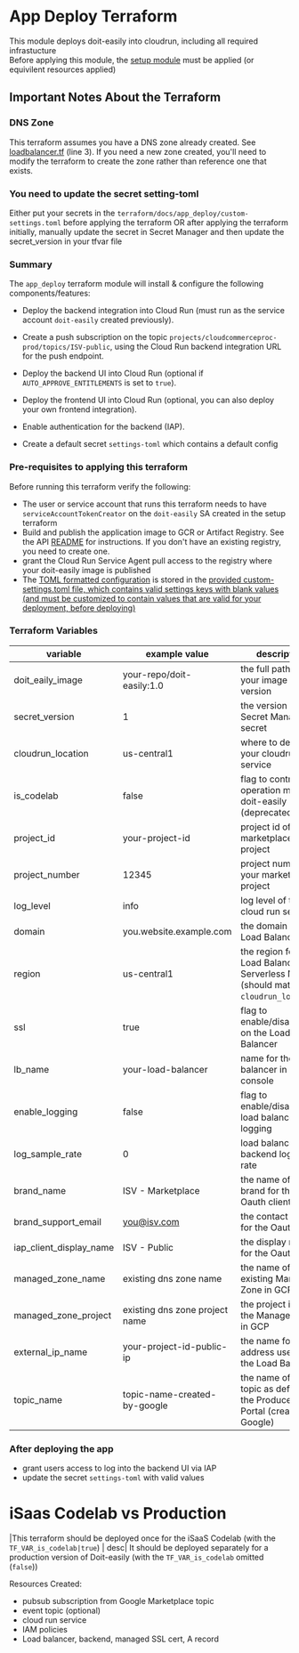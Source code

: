 # App Deploy Terraform

This module deploys doit-easily into cloudrun, including all required infrastucture  
Before applying this module, the [setup module][1] must be applied (or equivilent resources applied)

## Important Notes About the Terraform

### DNS Zone
This terraform assumes you have a DNS zone already created. See [loadbalancer.tf](../docs/terraform/app_deploy/loadbalancer.tf) (line 3). If you need a new zone created, you'll need to modify the terraform to create the zone rather than reference one that exists.

### You need to update the secret setting-toml
Either put your secrets in the `terraform/docs/app_deploy/custom-settings.toml` before applying the terraform OR after applying the terraform initially, manually update the secret in Secret Manager and then update the secret_version in your tfvar file

### Summary


The `app_deploy` terraform module will install & configure the following components/features:

* Deploy the backend integration into Cloud Run (must run as the service account `doit-easily` created previously).

* Create a push subscription on the topic `projects/cloudcommerceproc-prod/topics/ISV-public`, using the Cloud Run backend integration URL for the push endpoint.

* Deploy the backend UI into Cloud Run (optional if `AUTO_APPROVE_ENTITLEMENTS` is set to `true`).

* Deploy the frontend UI into Cloud Run (optional, you can also deploy your own frontend integration).

* Enable authentication for the backend (IAP).

* Create a default secret `settings-toml` which contains a default config


### Pre-requisites to applying this terraform

Before running this terraform verify the following:

* The user or service account that runs this terraform needs to have `serviceAccountTokenCreator` on the `doit-easily` SA created in the setup terraform
* Build and publish the application image to GCR or Artifact Registry. See the API [README][1] for instructions. If you don't have an existing registry, you need to create one. 
* grant the Cloud Run Service Agent pull access to the registry where your doit-easily image is published
* The [TOML formatted configuration](../../../api/README.md#configuration) is stored in the [provided custom-settings.toml file, which contains valid settings keys with blank values (and must be customized to contain values that are valid for your deployment, before deploying)](./custom-settings.toml)


### Terraform Variables

|variable | example value | description|
|--|--|--|
|doit_eaily_image|your-repo/doit-easily:1.0|the full path of your image with version|
|secret_version | 1 | the version of your Secret Manager secret|
|cloudrun_location | us-central1 | where to deploy your cloudrun service|
|is_codelab | false | flag to control the operation mode of doit-easily (deprecated)|
|project_id | your-project-id | project id of your marketplace project|
|project_number | 12345 | project number of your marketplace project|
|log_level | info | log level of the cloud run service|
|domain | you.website.example.com | the domain for the Load Balancer|
|region | us-central1 | the region for the Load Balancer Serverless NEG (should match the `cloudrun_location`)|
|ssl | true | flag to enable/disable SSL on the Load Balancer|
|lb_name | your-load-balancer | name for the load balancer in GCP console|
|enable_logging | false | flag to enable/disable load balancer logging|
|log_sample_rate | 0 | load balancer backend logging rate|
|brand_name | ISV - Marketplace | the name of the brand for the Oauth client|
|brand_support_email | you@isv.com | the contact email for the Oauth client|
|iap_client_display_name | ISV - Public | the display name for the Oauth client|
|managed_zone_name | existing dns zone name | the name of an existing Manged Zone in GCP|
|managed_zone_project | existing dns zone project name | the project id of the Managed Zone in GCP|
|external_ip_name | your-project-id-public-ip | the name for the IP address used for the Load Balancer|
|topic_name | topic-name-created-by-google | the name of the topic as defined in the Producer Portal (created by Google)|

### After deploying the app
* grant users access to log into the backend UI via IAP
* update the secret `settings-toml` with valid values

# iSaas Codelab vs Production
|This terraform should be deployed once for the iSaaS Codelab (with the `TF_VAR_is_codelab|true`) | desc|
It should be deployed separately for a production version of Doit-easily (with the `TF_VAR_is_codelab` omitted (`false`))

Resources Created:
- pubsub subscription from Google Marketplace topic
- event topic (optional)
- cloud run service
- IAM policies
- Load balancer, backend, managed SSL cert, A record

[1]: ../setup/